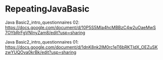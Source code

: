 # RepeatingJavaBasic

Java Basic2_intro_questionnaires 02:
https://docs.google.com/document/d/10P5S5MIa4hcMBBzC4w2uOaeMwS7OYbRrFgVNInyZam8/edit?usp=sharing

Java Basic2_intro_questionnaires 01:
https://docs.google.com/document/d/1dnK8nk2lM0rc1eT6bRKTIdX_OEZuSKzwYUQOva0krBk/edit?usp=sharing
